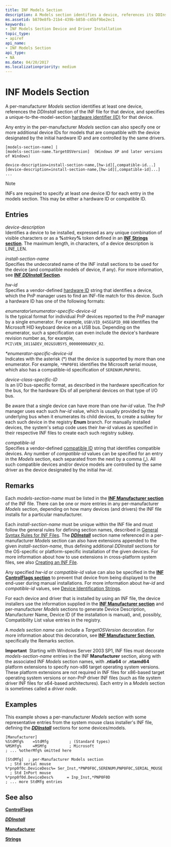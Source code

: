```yaml
---
title: INF Models Section
description: A Models section identifies a device, references its DDInstall section, and specifies a hardware identifier for the device.
ms.assetid: b870e8fb-21b4-439b-b858-c45bf9be2ec1
keywords:
- INF Models Section Device and Driver Installation
topic_type:
- apiref
api_name:
- INF Models Section
api_type:
- NA
ms.date: 04/20/2017
ms.localizationpriority: medium
---
```


# INF Models Section


A per-manufacturer *Models* section identifies at least one device, references the *DDInstall* section of the INF file for that device, and specifies a unique-to-the-model-section [hardware identifier (ID)](hardware-ids.md) for that device.

Any entry in the per-manufacturer *Models* section can also specify one or more additional device IDs for models that are compatible with the device designated by the initial hardware ID and are controlled by the same drivers.

```inf
[models-section-name] |
[models-section-name.TargetOSVersion]  (Windows XP and later versions of Windows)

device-description=install-section-name,[hw-id][,compatible-id...]
[device-description=install-section-name,[hw-id][,compatible-id]...] ...
```

> [!NOTE]
> INFs are required to specify at least one device ID for each entry in the models section.  This may be either a hardware ID or compatible ID.

## Entries


<a href="" id="device-description"></a>*device-description*  
Identifies a device to be installed, expressed as any unique combination of visible characters or as a **%**<em>strkey</em>**%** token defined in an [**INF Strings section**](inf-strings-section.md). The maximum length, in characters, of a device description is LINE_LEN.

<a href="" id="install-section-name"></a>*install-section-name*  
Specifies the undecorated name of the INF install sections to be used for the device (and compatible models of device, if any). For more information, see [**INF *DDInstall* Section**](inf-ddinstall-section.md).

<a href="" id="hw-id"></a>*hw-id*  
Specifies a vendor-defined [hardware ID](hardware-ids.md) string that identifies a device, which the PnP manager uses to find an INF-file match for this device. Such a hardware ID has one of the following formats:

<a href="" id="enumerator-enumerator-specific-device-id"></a>*enumerator\\enumerator-specific-device-id*  
Is the typical format for individual PnP devices reported to the PnP manager by a single enumerator. For example, `USB\VID_045E&PID_00B` identifies the Microsoft HID keyboard device on a USB bus. Depending on the enumerator, such a specification can even include the device's hardware revision number as, for example, `PCI\VEN_1011&DEV_002&SUBSYS_00000000&REV_02`.

<a href="" id="-enumerator-specific-device-id"></a>*\*enumerator-specific-device-id*  
Indicates with the asterisk (\*) that the device is supported by more than one enumerator. For example, `*PNP0F01` identifies the Microsoft serial mouse, which also has a compatible-id specification of `SERENUM\PNP0F01`.

<a href="" id="device-class-specific-id"></a>*device-class-specific-ID*  
Is an I/O bus-specific format, as described in the hardware specification for the bus, for the hardware IDs of all peripheral devices on that type of I/O bus.

Be aware that a single device can have more than one *hw-id* value. The PnP manager uses each such *hw-id* value, which is usually provided by the underlying bus when it enumerates its child devices, to create a subkey for each such device in the registry **Enum** branch. For manually installed devices, the system's setup code uses their *hw-id* values as specified in their respective INF files to create each such registry subkey.

<a href="" id="compatible-id"></a>*compatible-id*  
Specifies a vendor-defined [compatible ID](compatible-ids.md) string that identifies compatible devices. Any number of *compatible-id* values can be specified for an entry in the *Models* section, each separated from the next by a comma (**,**). All such compatible devices and/or device models are controlled by the same driver as the device designated by the initial *hw-id*.

Remarks
-------

Each *models-section-name* must be listed in the [**INF Manufacturer section**](inf-manufacturer-section.md) of the INF file. There can be one or more entries in any per-manufacturer *Models* section, depending on how many devices (and drivers) the INF file installs for a particular manufacturer.

Each *install-section-name* must be unique within the INF file and must follow the general rules for defining section names, described in [General Syntax Rules for INF Files](general-syntax-rules-for-inf-files.md). The [***DDInstall***](inf-ddinstall-section.md) section name referenced in a per-manufacturer *Models* section can also have extensions appended to the given *install-section-name*, thus defining additional *DDInstall* sections for the OS-specific or platform-specific installation of the given devices. For more information about how to use extensions in cross-platform system files, see also [Creating an INF File](overview-of-inf-files.md).

Any specified *hw-id* or *compatible-id* value can also be specified in the [**INF ControlFlags section**](inf-controlflags-section.md) to prevent that device from being displayed to the end-user during manual installations. For more information about *hw-id* and *compatible-id* values, see [Device Identification Strings](device-identification-strings.md).

For each device and driver that is installed by using an INF file, the device installers use the information supplied in the [**INF Manufacturer section**](inf-manufacturer-section.md) and per-manufacturer *Models* sections to generate Device Description, Manufacturer Name, Device ID (if the installation is manual), and, possibly, Compatibility List value entries in the registry.

A *models section name* can include a *TargetOSVersion* decoration. For more information about this decoration, see [**INF Manufacturer Section**](inf-manufacturer-section.md), specifically the Remarks section.

**Important**  Starting with Windows Server 2003 SP1, INF files must decorate *models-section-name* entries in the INF **Manufacturer** section, along with the associated INF *Models* section names, with **.ntia64** or **.ntamd64** platform extensions to specify non-x86 target operating system versions. These platform extensions are not required in INF files for x86-based target operating system versions or non-PnP driver INF files (such as file system driver INF files for x64-based architectures). Each entry in a *Models* section is sometimes called a *driver node*.

 

Examples
--------

This example shows a per-manufacturer *Models* section with some representative entries from the system mouse class installer's INF file, defining the [***DDInstall***](inf-ddinstall-section.md) sections for some devices/models.

```inf
[Manufacturer]
%StdMfg%    =StdMfg         ; (Standard types)
%MSMfg%     =MSMfg          ; Microsoft
; ... %otherMfg% omitted here

[StdMfg]  ; per-Manufacturer Models section 
  ; Std serial mouse
%*pnp0f0c.DeviceDesc%= Ser_Inst,*PNP0F0C,SERENUM\PNP0F0C,SERIAL_MOUSE
  ; Std InPort mouse
%*pnp0f0d.DeviceDesc%      = Inp_Inst,*PNP0F0D
; ... more StdMfg entries 
```

## See also


[**ControlFlags**](inf-controlflags-section.md)

[***DDInstall***](inf-ddinstall-section.md)

[**Manufacturer**](inf-manufacturer-section.md)

[**Strings**](inf-strings-section.md)

 

 






